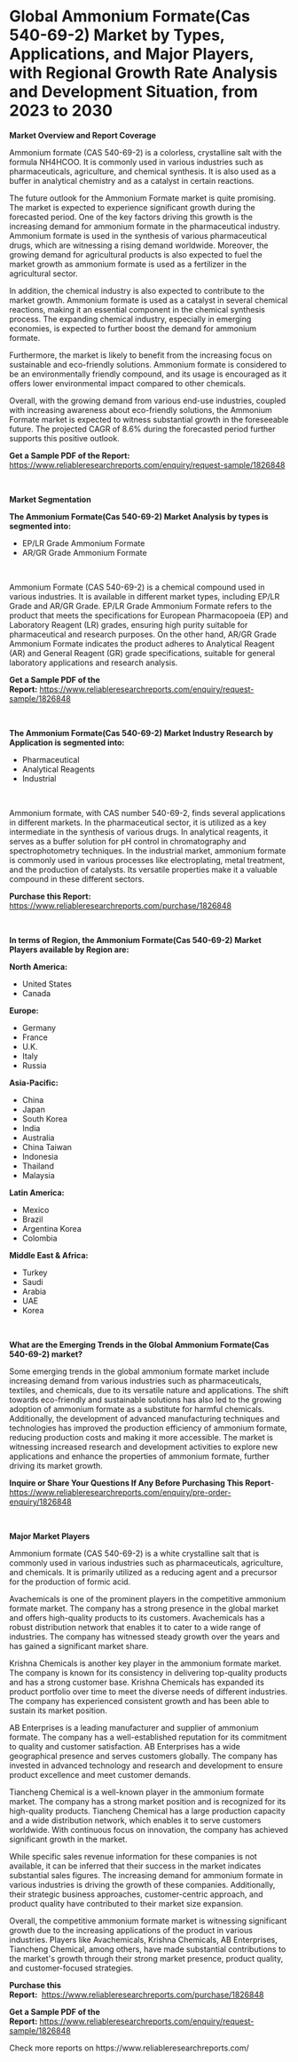 <p><h1>Global Ammonium Formate(Cas 540-69-2) Market by Types, Applications, and Major Players, with Regional Growth Rate Analysis and Development Situation, from 2023 to 2030</h1></p><p><strong>Market Overview and Report Coverage</strong></p>
<p><p>Ammonium formate (CAS 540-69-2) is a colorless, crystalline salt with the formula NH4HCOO. It is commonly used in various industries such as pharmaceuticals, agriculture, and chemical synthesis. It is also used as a buffer in analytical chemistry and as a catalyst in certain reactions.</p><p>The future outlook for the Ammonium Formate market is quite promising. The market is expected to experience significant growth during the forecasted period. One of the key factors driving this growth is the increasing demand for ammonium formate in the pharmaceutical industry. Ammonium formate is used in the synthesis of various pharmaceutical drugs, which are witnessing a rising demand worldwide. Moreover, the growing demand for agricultural products is also expected to fuel the market growth as ammonium formate is used as a fertilizer in the agricultural sector.</p><p>In addition, the chemical industry is also expected to contribute to the market growth. Ammonium formate is used as a catalyst in several chemical reactions, making it an essential component in the chemical synthesis process. The expanding chemical industry, especially in emerging economies, is expected to further boost the demand for ammonium formate.</p><p>Furthermore, the market is likely to benefit from the increasing focus on sustainable and eco-friendly solutions. Ammonium formate is considered to be an environmentally friendly compound, and its usage is encouraged as it offers lower environmental impact compared to other chemicals.</p><p>Overall, with the growing demand from various end-use industries, coupled with increasing awareness about eco-friendly solutions, the Ammonium Formate market is expected to witness substantial growth in the foreseeable future. The projected CAGR of 8.6% during the forecasted period further supports this positive outlook.</p></p>
<p><strong>Get a Sample PDF of the Report:</strong> <a href="https://www.reliableresearchreports.com/enquiry/request-sample/1826848">https://www.reliableresearchreports.com/enquiry/request-sample/1826848</a></p>
<p>&nbsp;</p>
<p><strong>Market Segmentation</strong></p>
<p><strong>The Ammonium Formate(Cas 540-69-2) Market Analysis by types is segmented into:</strong></p>
<p><ul><li>EP/LR Grade Ammonium Formate</li><li>AR/GR Grade Ammonium Formate</li></ul></p>
<p>&nbsp;</p>
<p><p>Ammonium Formate (CAS 540-69-2) is a chemical compound used in various industries. It is available in different market types, including EP/LR Grade and AR/GR Grade. EP/LR Grade Ammonium Formate refers to the product that meets the specifications for European Pharmacopoeia (EP) and Laboratory Reagent (LR) grades, ensuring high purity suitable for pharmaceutical and research purposes. On the other hand, AR/GR Grade Ammonium Formate indicates the product adheres to Analytical Reagent (AR) and General Reagent (GR) grade specifications, suitable for general laboratory applications and research analysis.</p></p>
<p><strong>Get a Sample PDF of the Report:</strong>&nbsp;<a href="https://www.reliableresearchreports.com/enquiry/request-sample/1826848">https://www.reliableresearchreports.com/enquiry/request-sample/1826848</a></p>
<p>&nbsp;</p>
<p><strong>The Ammonium Formate(Cas 540-69-2) Market Industry Research by Application is segmented into:</strong></p>
<p><ul><li>Pharmaceutical</li><li>Analytical Reagents</li><li>Industrial</li></ul></p>
<p>&nbsp;</p>
<p><p>Ammonium formate, with CAS number 540-69-2, finds several applications in different markets. In the pharmaceutical sector, it is utilized as a key intermediate in the synthesis of various drugs. In analytical reagents, it serves as a buffer solution for pH control in chromatography and spectrophotometry techniques. In the industrial market, ammonium formate is commonly used in various processes like electroplating, metal treatment, and the production of catalysts. Its versatile properties make it a valuable compound in these different sectors.</p></p>
<p><strong>Purchase this Report:</strong>&nbsp; <a href="https://www.reliableresearchreports.com/purchase/1826848">https://www.reliableresearchreports.com/purchase/1826848</a></p>
<p>&nbsp;</p>
<p><strong>In terms of Region, the Ammonium Formate(Cas 540-69-2) Market Players available by Region are:</strong></p>
<p>
    <p> <strong> North America: </strong>
        <ul>
            <li>United States</li>
            <li>Canada</li>
        </ul>
        </p> 
    <p> <strong> Europe: </strong>
        <ul>
            <li>Germany</li>
            <li>France</li>
            <li>U.K.</li>
            <li>Italy</li>
            <li>Russia</li>
        </ul>
        </p> 
    <p> <strong> Asia-Pacific: </strong>
        <ul>
            <li>China</li>
            <li>Japan</li>
            <li>South Korea</li>
            <li>India</li>
            <li>Australia</li>
            <li>China Taiwan</li>
            <li>Indonesia</li>
            <li>Thailand</li>
            <li>Malaysia</li>
        </ul>
        </p> 
    <p> <strong> Latin America: </strong>
        <ul>
            <li>Mexico</li>
            <li>Brazil</li>
            <li>Argentina Korea</li>
            <li>Colombia</li>
        </ul>
        </p> 
    <p> <strong> Middle East & Africa: </strong>
        <ul>
            <li>Turkey</li>
            <li>Saudi</li>
            <li>Arabia</li>
            <li>UAE</li>
            <li>Korea</li>
        </ul>
    </p>
    </p>
<p>&nbsp;</p>
<p><strong>What are the Emerging Trends in the Global Ammonium Formate(Cas 540-69-2) market?</strong></p>
<p><p>Some emerging trends in the global ammonium formate market include increasing demand from various industries such as pharmaceuticals, textiles, and chemicals, due to its versatile nature and applications. The shift towards eco-friendly and sustainable solutions has also led to the growing adoption of ammonium formate as a substitute for harmful chemicals. Additionally, the development of advanced manufacturing techniques and technologies has improved the production efficiency of ammonium formate, reducing production costs and making it more accessible. The market is witnessing increased research and development activities to explore new applications and enhance the properties of ammonium formate, further driving its market growth.</p></p>
<p><strong>Inquire or Share Your Questions If Any Before Purchasing This Report</strong>- <a href="https://www.reliableresearchreports.com/enquiry/pre-order-enquiry/1826848">https://www.reliableresearchreports.com/enquiry/pre-order-enquiry/1826848</a></p>
<p>&nbsp;</p>
<p><strong>Major Market Players</strong></p>
<p><p>Ammonium formate (CAS 540-69-2) is a white crystalline salt that is commonly used in various industries such as pharmaceuticals, agriculture, and chemicals. It is primarily utilized as a reducing agent and a precursor for the production of formic acid.</p><p>Avachemicals is one of the prominent players in the competitive ammonium formate market. The company has a strong presence in the global market and offers high-quality products to its customers. Avachemicals has a robust distribution network that enables it to cater to a wide range of industries. The company has witnessed steady growth over the years and has gained a significant market share.</p><p>Krishna Chemicals is another key player in the ammonium formate market. The company is known for its consistency in delivering top-quality products and has a strong customer base. Krishna Chemicals has expanded its product portfolio over time to meet the diverse needs of different industries. The company has experienced consistent growth and has been able to sustain its market position.</p><p>AB Enterprises is a leading manufacturer and supplier of ammonium formate. The company has a well-established reputation for its commitment to quality and customer satisfaction. AB Enterprises has a wide geographical presence and serves customers globally. The company has invested in advanced technology and research and development to ensure product excellence and meet customer demands.</p><p>Tiancheng Chemical is a well-known player in the ammonium formate market. The company has a strong market position and is recognized for its high-quality products. Tiancheng Chemical has a large production capacity and a wide distribution network, which enables it to serve customers worldwide. With continuous focus on innovation, the company has achieved significant growth in the market.</p><p>While specific sales revenue information for these companies is not available, it can be inferred that their success in the market indicates substantial sales figures. The increasing demand for ammonium formate in various industries is driving the growth of these companies. Additionally, their strategic business approaches, customer-centric approach, and product quality have contributed to their market size expansion.</p><p>Overall, the competitive ammonium formate market is witnessing significant growth due to the increasing applications of the product in various industries. Players like Avachemicals, Krishna Chemicals, AB Enterprises, Tiancheng Chemical, among others, have made substantial contributions to the market's growth through their strong market presence, product quality, and customer-focused strategies.</p></p>
<p><strong>Purchase this Report:</strong>&nbsp;&nbsp;<a href="https://www.reliableresearchreports.com/purchase/1826848">https://www.reliableresearchreports.com/purchase/1826848</a></p>
<p></p>
<p><strong>Get a Sample PDF of the Report:</strong>&nbsp;<a href="https://www.reliableresearchreports.com/enquiry/request-sample/1826848">https://www.reliableresearchreports.com/enquiry/request-sample/1826848</a></p>
<p>Check more reports on https://www.reliableresearchreports.com/</p>